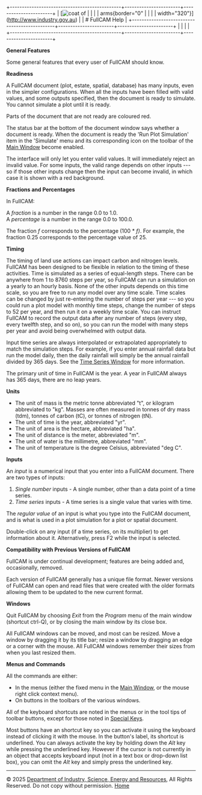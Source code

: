 +----------------------------------------------+-----------------------+-----------------------+
| [![coat of                                   |                       | [](index.htm)         |
| arms](imgs/DISER-inline_Mono.png){border="0" |                       |                       |
| width="320"}](http://www.industry.gov.au)    |                       | # FullCAM Help        |
+----------------------------------------------+-----------------------+-----------------------+
|                                              |                       |                       |
+----------------------------------------------+-----------------------+-----------------------+

**General Features**

Some general features that every user of FullCAM should know.

**Readiness**

A FullCAM document (plot, estate, spatial, database) has many inputs,
even in the simpler configurations. When all the inputs have been filled
with valid values, and some outputs specified, then the document is
ready to simulate. You cannot simulate a plot until it is ready.

Parts of the document that are not ready are coloured red.

The status bar at the bottom of the document window says whether a
document is ready. When the document is ready the \'Run Plot
Simulation\' item in the \'Simulate\' menu and its corresponding icon on
the toolbar of the [Main Window](217_Main%20Window.htm) become enabled.

The interface will only let you enter valid values. It will immediately
reject an invalid value. For some inputs, the valid range depends on
other inputs --- so if those other inputs change then the input can
become invalid, in which case it is shown with a red background.

**Fractions and Percentages**

In FullCAM:

A *fraction* is a number in the range 0.0 to 1.0.\
A *percentage* is a number in the range 0.0 to 100.0.

The fraction *f* corresponds to the percentage (100 \* *f)*. For
example, the fraction 0.25 corresponds to the percentage value of 25.

**Timing**

The timing of land use actions can impact carbon and nitrogen levels.
FullCAM has been designed to be flexible in relation to the timing of
these activities. Time is simulated as a series of equal-length steps.
There can be anywhere from 1 to 8760 steps per year, so FullCAM can run
a simulation on a yearly to an hourly basis. None of the other inputs
depends on this time scale, so you are free to run any model over any
time scale. Time scales can be changed by just re-entering the number of
steps per year --- so you could run a plot model with monthly time
steps, change the number of steps to 52 per year, and then run it on a
weekly time scale. You can instruct FullCAM to record the output data
after any number of steps (every step, every twelfth step, and so on),
so you can run the model with many steps per year and avoid being
overwhelmed with output data.

Input time series are always interpolated or extrapolated appropriately
to match the simulation steps. For example, if you enter annual rainfall
data but run the model daily, then the daily rainfall will simply be the
annual rainfall divided by 365 days. See the [Time Series
Window](135_time-series%20window.htm) for more information.

The primary unit of time in FullCAM is the year. A year in FullCAM
always has 365 days, there are no leap years.

**Units**

- The unit of mass is the metric tonne abbreviated "t", or kilogram
  abbreviated to "kg". Masses are often measured in tonnes of dry mass
  (tdm), tonnes of carbon (tC), or tonnes of nitrogen (tN).
- The unit of time is the year, abbreviated "yr".
- The unit of area is the hectare, abbreviated "ha".
- The unit of distance is the meter, abbreviated "m".
- The unit of water is the millimetre, abbreviated "mm".
- The unit of temperature is the degree Celsius, abbreviated "deg C".

**Inputs**

An *input* is a numerical input that you enter into a FullCAM document.
There are two types of inputs:

1.  *Single number* inputs - A single number, other than a data point of
    a time series.
2.  *Time series* inputs - A time series is a single value that varies
    with time.

The *regular value* of an input is what you type into the FullCAM
document, and is what is used in a plot simulation for a plot or spatial
document.

Double-click on any input (if a time series, on its multiplier) to get
information about it. Alternatively, press F2 while the input is
selected.

**Compatibility with Previous Versions of FullCAM**

FullCAM is under continual development; features are being added and,
occasionally, removed.

Each version of FullCAM generally has a unique file format. Newer
versions of FullCAM can open and read files that were created with the
older formats allowing them to be updated to the new current format.

**Windows**

Quit FullCAM by choosing *Exit* from the *Program* menu of the main
window (shortcut ctrl-Q), or by closing the main window by its close
box.

All FullCAM windows can be moved, and most can be resized. Move a window
by dragging it by its title bar; resize a window by dragging an edge or
a corner with the mouse. All FullCAM windows remember their sizes from
when you last resized them.

**Menus and Commands**

All the commands are either:

- In the menus (either the fixed menu in the [Main
  Window](217_Main%20Window.htm), or the mouse right click context
  menu).
- On buttons in the toolbars of the various windows.

All of the keyboard shortcuts are noted in the menus or in the tool tips
of toolbar buttons, except for those noted in [Special
Keys](15_Special%20Keys.htm).

Most buttons have an shortcut key so you can activate it using the
keyboard instead of clicking it with the mouse. In the button's label,
its shortcut is underlined. You can always activate the key by holding
down the *Alt* key while pressing the underlined key. However if the
cursor is not currently in an object that accepts keyboard input (not in
a text box or drop-down list box), you can omit the *Alt* key and simply
press the underlined key.

------------------------------------------------------------------------

© 2025 [Department of Industry, Science, Energy and
Resources](http://www.industry.gov.au "Department of Industry, Science, Energy and Resources"),
All Rights Reserved. Do not copy without permission.
[Home](index.htm "help index")
